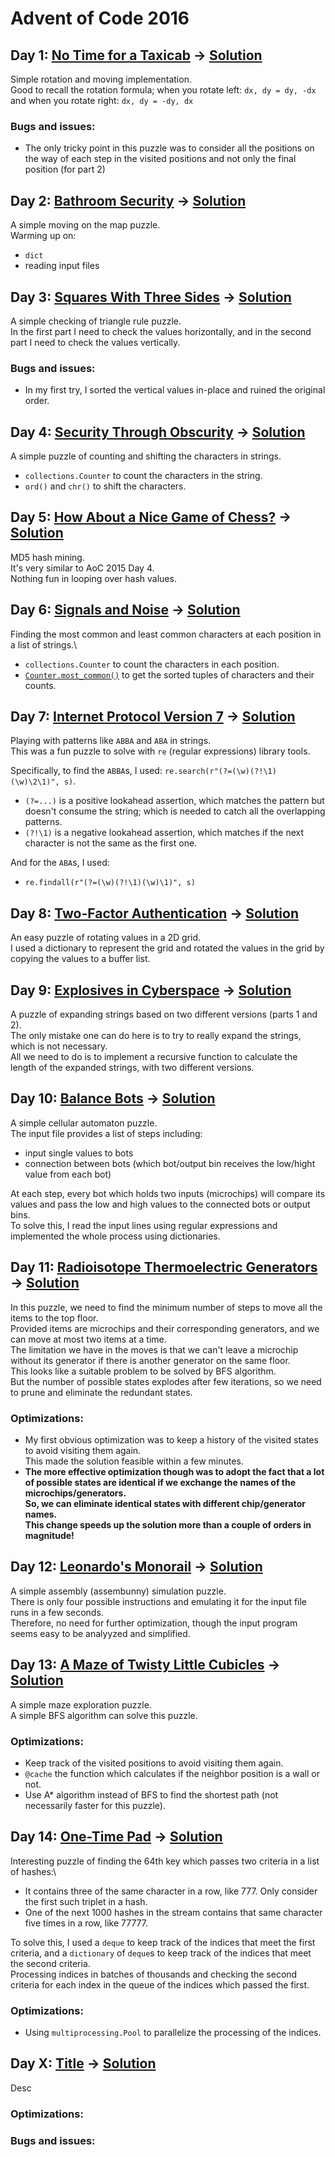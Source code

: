 # Advent of Code 2016

## Day 1: [No Time for a Taxicab](https://adventofcode.com/2016/day/1) &rarr; [Solution](./day01/d01.py)
Simple rotation and moving implementation.\
Good to recall the rotation formula; 
when you rotate left: `dx, dy = dy, -dx`
and when you rotate right: `dx, dy = -dy, dx`
### Bugs and issues:
* The only tricky point in this puzzle was to consider all the positions on the way of each step in the visited positions and not only the final position (for part 2)

## Day 2: [Bathroom Security](https://adventofcode.com/2016/day/2) &rarr; [Solution](./day02/d02.py)
A simple moving on the map puzzle.\
Warming up on:
* `dict`
* reading input files

## Day 3: [Squares With Three Sides](https://adventofcode.com/2016/day/3) &rarr; [Solution](./day03/d03.py)
A simple checking of triangle rule puzzle.\
In the first part I need to check the values horizontally, and in the second part I need to check the values vertically.

### Bugs and issues:
* In my first try, I sorted the vertical values in-place and ruined the original order.

## Day 4: [Security Through Obscurity](https://adventofcode.com/2016/day/4) &rarr; [Solution](./day04/d04.py)
A simple puzzle of counting and shifting the characters in strings.
* `collections.Counter` to count the characters in the string.
* `ord()` and `chr()` to shift the characters.

## Day 5: [How About a Nice Game of Chess?](https://adventofcode.com/2016/day/5) &rarr; [Solution](./day05/d05.py)
MD5 hash mining.\
It's very similar to AoC 2015 Day 4.\
Nothing fun in looping over hash values.

## Day 6: [Signals and Noise](https://adventofcode.com/2016/day/6) &rarr; [Solution](./day06/d06.py)
Finding the most common and least common characters at each position in a list of strings.\
* `collections.Counter` to count the characters in each position.
* [`Counter.most_common()`](https://docs.python.org/3/library/collections.html#collections.Counter.most_common) to get the sorted tuples of characters and their counts.

## Day 7: [Internet Protocol Version 7](https://adventofcode.com/2016/day/7) &rarr; [Solution](./day07/d07.py)
Playing with patterns like `ABBA` and `ABA` in strings.\
This was a fun puzzle to solve with `re` (regular expressions) library tools.

Specifically, to find the `ABBA`s, I used:
`re.search(r"(?=(\w)(?!\1)(\w)\2\1)", s)`.
* `(?=...)` is a positive lookahead assertion, which matches the pattern but doesn't consume the string; which is needed to catch all the overlapping patterns.
* `(?!\1)` is a negative lookahead assertion, which matches if the next character is not the same as the first one.

And for the `ABA`s, I used:
* `re.findall(r"(?=(\w)(?!\1)(\w)\1)", s)`

## Day 8: [Two-Factor Authentication](https://adventofcode.com/2016/day/8) &rarr; [Solution](./day08/d08.py)
An easy puzzle of rotating values in a 2D grid.\
I used a dictionary to represent the grid and rotated the values in the grid by copying the values to a buffer list.

## Day 9: [Explosives in Cyberspace](https://adventofcode.com/2016/day/9) &rarr; [Solution](./day09/d09.py)
A puzzle of expanding strings based on two different versions (parts 1 and 2).\
The only mistake one can do here is to try to really expand the strings, which is not necessary.\
All we need to do is to implement a recursive function to calculate the length of the expanded strings, with two different versions.

## Day 10: [Balance Bots](https://adventofcode.com/2016/day/10) &rarr; [Solution](./day10/d10.py)
A simple cellular automaton puzzle.\
The input file provides a list of steps including:
* input single values to bots
* connection between bots (which bot/output bin receives the low/hight value from each bot)

At each step, every bot which holds two inputs (microchips) will compare its values and pass the low and high values to the connected bots or output bins.\
To solve this, I read the input lines using regular expressions and implemented the whole process using dictionaries.

## Day 11: [Radioisotope Thermoelectric Generators](https://adventofcode.com/2016/day/11) &rarr; [Solution](./day11/d11.py)
In this puzzle, we need to find the minimum number of steps to move all the items to the top floor.\
Provided items are microchips and their corresponding generators, and we can move at most two items at a time.\
The limitation we have in the moves is that we can't leave a microchip without its generator if there is another generator on the same floor.\
This looks like a suitable problem to be solved by BFS algorithm.\
But the number of possible states explodes after few iterations, so we need to prune and eliminate the redundant states.

### Optimizations:
* My first obvious optimization was to keep a history of the visited states to avoid visiting them again.\
This made the solution feasible within a few minutes.
* **The more effective optimization though was to adopt the fact that a lot of possible states are identical if we exchange the names of the microchips/generators.\
So, we can eliminate identical states with different chip/generator names.\
This change speeds up the solution more than a couple of orders in magnitude!**

## Day 12: [Leonardo's Monorail](https://adventofcode.com/2016/day/12) &rarr; [Solution](./day12/d12.py)
A simple assembly (assembunny) simulation puzzle.\
There is only four possible instructions and emulating it for the input file runs in a few seconds.\
Therefore, no need for further optimization, though the input program seems easy to be analyyzed and simplified.

## Day 13: [A Maze of Twisty Little Cubicles](https://adventofcode.com/2016/day/13) &rarr; [Solution](./day13/d13.py)
A simple maze exploration puzzle.\
A simple BFS algorithm can solve this puzzle.

### Optimizations:
* Keep track of the visited positions to avoid visiting them again.
* `@cache` the function which calculates if the neighbor position is a wall or not.
* Use A* algorithm instead of BFS to find the shortest path (not necessarily faster for this puzzle).

## Day 14: [One-Time Pad](https://adventofcode.com/2016/day/14) &rarr; [Solution](./day14/d14.py)
Interesting puzzle of finding the 64th key which passes two criteria in a list of hashes:\
* It contains three of the same character in a row, like 777. Only consider the first such triplet in a hash.
* One of the next 1000 hashes in the stream contains that same character five times in a row, like 77777.

To solve this, I used a `deque` to keep track of the indices that meet the first criteria, and a `dictionary` of `deque`s to keep track of the indices that meet the second criteria.\
Processing indices in batches of thousands and checking the second criteria for each index in the queue of the indices which passed the first.

### Optimizations:
* Using `multiprocessing.Pool` to parallelize the processing of the indices.

## Day X: [Title](https://adventofcode.com/2016/day/X) &rarr; [Solution](./dayXX/dXX.py)
Desc
### Optimizations:
### Bugs and issues: